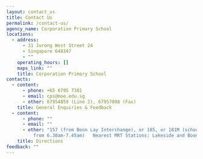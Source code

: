 ```yaml
---
layout: contact_us
title: Contact Us
permalink: /contact-us/
agency_name: Corporation Primary School
locations:
  - address:
      - 31 Jurong West Street 24
      - Singapore 648347
      - ""
    operating_hours: []
    maps_link: ""
    title: Corporation Primary School
contacts:
  - content:
      - phone: +65 6795 7381
      - email: cps@moe.edu.sg
      - other: 67954859 (Line 2), 67957098 (Fax)
    title: General Enquiries & Feedback
  - content:
      - phone: ""
      - email: ""
      - other: "157 (from Boon Lay Interchange), or 185, or 181M (school term weekdays
          from 6.30am-7.45am)   Nearest MRT Stations: Lakeside and Boon Lay."
    title: Directions
feedback: ""
---
```

